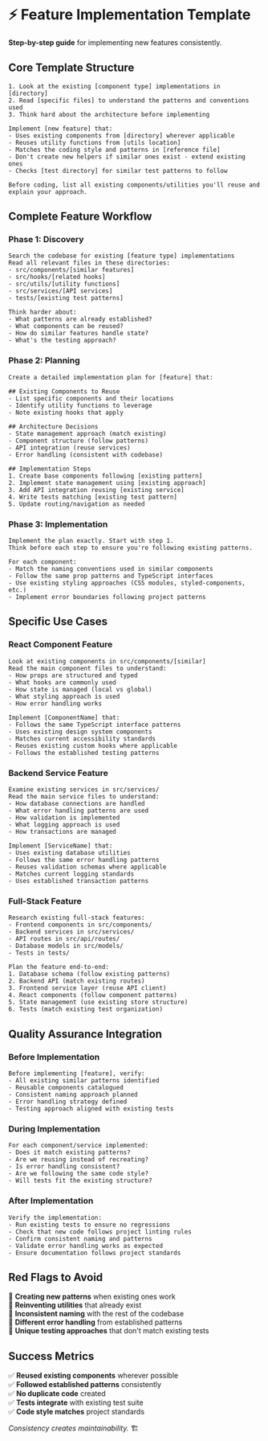 # ⚡ Feature Implementation Template

**Step-by-step guide** for implementing new features consistently.

## Core Template Structure

```
1. Look at the existing [component type] implementations in [directory]
2. Read [specific files] to understand the patterns and conventions used  
3. Think hard about the architecture before implementing

Implement [new feature] that:
- Uses existing components from [directory] wherever applicable
- Reuses utility functions from [utils location]
- Matches the coding style and patterns in [reference file]
- Don't create new helpers if similar ones exist - extend existing ones
- Checks [test directory] for similar test patterns to follow

Before coding, list all existing components/utilities you'll reuse and explain your approach.
```

## Complete Feature Workflow

### Phase 1: Discovery
```
Search the codebase for existing [feature type] implementations
Read all relevant files in these directories:
- src/components/[similar features]
- src/hooks/[related hooks] 
- src/utils/[utility functions]
- src/services/[API services]
- tests/[existing test patterns]

Think harder about:
- What patterns are already established?
- What components can be reused?
- How do similar features handle state?
- What's the testing approach?
```

### Phase 2: Planning
```
Create a detailed implementation plan for [feature] that:

## Existing Components to Reuse
- List specific components and their locations
- Identify utility functions to leverage
- Note existing hooks that apply

## Architecture Decisions  
- State management approach (match existing)
- Component structure (follow patterns)
- API integration (reuse services)
- Error handling (consistent with codebase)

## Implementation Steps
1. Create base components following [existing pattern]
2. Implement state management using [existing approach]
3. Add API integration reusing [existing service]
4. Write tests matching [existing test pattern]
5. Update routing/navigation as needed
```

### Phase 3: Implementation
```
Implement the plan exactly. Start with step 1.
Think before each step to ensure you're following existing patterns.

For each component:
- Match the naming conventions used in similar components
- Follow the same prop patterns and TypeScript interfaces  
- Use existing styling approaches (CSS modules, styled-components, etc.)
- Implement error boundaries following project patterns
```

## Specific Use Cases

### React Component Feature
```
Look at existing components in src/components/[similar]
Read the main component files to understand:
- How props are structured and typed
- What hooks are commonly used  
- How state is managed (local vs global)
- What styling approach is used
- How error handling works

Implement [ComponentName] that:
- Follows the same TypeScript interface patterns
- Uses existing design system components
- Matches current accessibility standards
- Reuses existing custom hooks where applicable
- Follows the established testing patterns
```

### Backend Service Feature
```
Examine existing services in src/services/
Read the main service files to understand:
- How database connections are handled
- What error handling patterns are used
- How validation is implemented  
- What logging approach is used
- How transactions are managed

Implement [ServiceName] that:
- Uses existing database utilities
- Follows the same error handling patterns
- Reuses validation schemas where applicable
- Matches current logging standards
- Uses established transaction patterns
```

### Full-Stack Feature
```
Research existing full-stack features:
- Frontend components in src/components/
- Backend services in src/services/
- API routes in src/api/routes/
- Database models in src/models/
- Tests in tests/

Plan the feature end-to-end:
1. Database schema (follow existing patterns)
2. Backend API (match existing routes)
3. Frontend service layer (reuse API client)
4. React components (follow component patterns)  
5. State management (use existing store structure)
6. Tests (match existing test organization)
```

## Quality Assurance Integration

### Before Implementation
```
Before implementing [feature], verify:
- All existing similar patterns identified
- Reusable components catalogued
- Consistent naming approach planned
- Error handling strategy defined
- Testing approach aligned with existing tests
```

### During Implementation
```
For each component/service implemented:
- Does it match existing patterns?
- Are we reusing instead of recreating?
- Is error handling consistent?
- Are we following the same code style?
- Will tests fit the existing structure?
```

### After Implementation  
```
Verify the implementation:
- Run existing tests to ensure no regressions
- Check that new code follows project linting rules
- Confirm consistent naming and patterns
- Validate error handling works as expected
- Ensure documentation follows project standards
```

## Red Flags to Avoid

🚫 **Creating new patterns** when existing ones work  
🚫 **Reinventing utilities** that already exist  
🚫 **Inconsistent naming** with the rest of the codebase  
🚫 **Different error handling** from established patterns  
🚫 **Unique testing approaches** that don't match existing tests  

## Success Metrics

✅ **Reused existing components** wherever possible  
✅ **Followed established patterns** consistently  
✅ **No duplicate code** created  
✅ **Tests integrate** with existing test suite  
✅ **Code style matches** project standards  

*Consistency creates maintainability.* 🏗️
